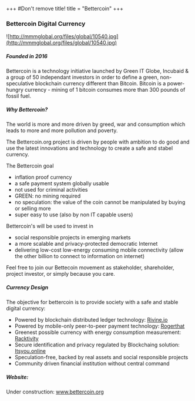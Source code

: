 +++
#Don't remove title!
title = "Bettercoin"
+++
### Bettercoin Digital Currency

![http://mmmglobal.org/files/global/10540.jpg](http://mmmglobal.org/files/global/10540.jpg)

##### Founded in 2016

Bettercoin is a technology initiative launched by Green IT Globe, Incubaid & a group of 50 independant investors in order to define a green, non-speculative blockchain currency different than Bitcoin. Bitcoin is a power-hungry currency - mining of 1 bitcoin consumes more than 300 pounds of fossil fuel.

##### Why Bettercoin?

The world is more and more driven by greed, war and consumption which leads to more and more pollution and poverty. 

The Bettercoin.org project is driven by people with ambition to do good and use the latest innovations and technology to create a safe and stabel currency.  

The Bettercoin goal

- inflation proof currency
- a safe payment system globally usable
- not used for criminal activities
- GREEN: no mining required
- no speculation: the value of the coin cannot be manipulated by buying or selling more
- super easy to use (also by non IT capable users)

Bettercoin's will be used to invest in 

-   social responsible projects in emerging markets
-   a more scalable and privacy-protected democratic Internet
-   delivering low-cost low-energy consuming mobile connectivity (allow the other billion to connect to information on internet)

Feel free to join our Bettecoin movement as stakeholder, shareholder, project investor, or simply because you care.

##### Currency Design

The objective for bettercoin is to provide society with a safe and stable digital currency:

-   Powered by blockchain distributed ledger technology: [Rivine.io](http://www.incubaid.com/members/Rivine.io/)
-   Powered by mobile-only peer-to-peer payment technology: [Rogerthat](http://www.incubaid.com/members/Rogerthat/)
-   Greenest possible currency with energy consumption measurement: [Racktivity](http://www.incubaid.com/members/Racktivity/)
-   Secure identification and privacy regulated by Blockchaing solution: [Itsyou.online](http://www.incubaid.com/members/Itsyou.online/)
-   Speculation-free, backed by real assets and social responsible projects
-   Community driven financial institution without central command

##### Website:

Under construction: <a href="http://www.bettercoin.org" target="_blank">www.bettercoin.org</a>
